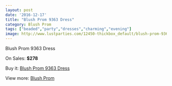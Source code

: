 ```yaml
---
layout: post
date: '2016-12-17'
title: "Blush Prom 9363 Dress"
category: Blush Prom
tags: ["beaded","party","dresses","charming","evening"]
image: http://www.lustparties.com/12450-thickbox_default/blush-prom-9363-dress.jpg
---
```

Blush Prom 9363 Dress

On Sales: **$278**
<a href="https://www.lustparties.com/en/blush-prom/4618-blush-prom-9363-dress.html"><amp-img layout="responsive" width="600" height="600" src="//www.lustparties.com/12450-thickbox_default/blush-prom-9363-dress.jpg" alt="Blush Prom 9363 Dress 0" /></a>

Buy it: [Blush Prom 9363 Dress](https://www.lustparties.com/en/blush-prom/4618-blush-prom-9363-dress.html "Blush Prom 9363 Dress")

View more: [Blush Prom](https://www.lustparties.com/en/25-blush-prom "Blush Prom")